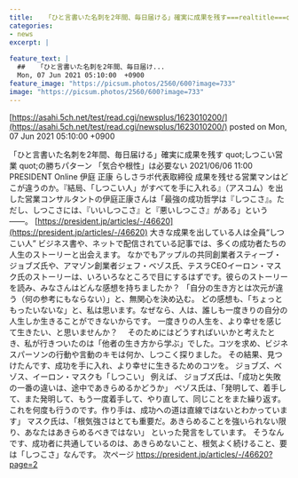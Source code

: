 ```yaml
---
title:   「ひと言書いた名刺を2年間、毎日届ける」確実に成果を残す===realtitle===quot;しつこい営業===realtitle===quot;の勝ちパターン  
categories:
- news
excerpt: |
  
feature_text: |
  ##   「ひと言書いた名刺を2年間、毎日届け...
  Mon, 07 Jun 2021 05:10:00  +0900
feature_image: "https://picsum.photos/2560/600?image=733"
image: "https://picsum.photos/2560/600?image=733"
---
```


[https://asahi.5ch.net/test/read.cgi/newsplus/1623010200/](https://asahi.5ch.net/test/read.cgi/newsplus/1623010200/)
posted on Mon, 07 Jun 2021 05:10:00  +0900

<!--more-->

「ひと言書いた名刺を2年間、毎日届ける」確実に成果を残す quot;しつこい営業 quot;の勝ちパターン 「気合や根性」は必要ない 2021/06/06 11:00 PRESIDENT Online 伊庭 正康 らしさラボ代表取締役 成果を残せる営業マンはどこが違うのか。『結局、「しつこい人」がすべてを手に入れる』（アスコム）を出した営業コンサルタントの伊庭正康さんは「最強の成功哲学は『しつこさ』。ただし、しつこさには、『いいしつこさ』と『悪いしつこさ』がある」という——。 [https://president.jp/articles/-/46620](https://president.jp/articles/-/46620) 大きな成果を出している人は全員“しつこい人” ビジネス書や、ネットで配信されている記事では、多くの成功者たちの人生のストーリーと出会えます。 なかでもアップルの共同創業者スティーブ・ジョブズ氏や、アマゾン創業者ジェフ・ベゾス氏、テスラCEOイーロン・マスク氏のストーリーは、いろいろなところで目にするはずです。彼らのストーリーを読み、みなさんはどんな感想を持ちましたか？ 「自分の生き方とは次元が違う（何の参考にもならない）」と、無関心を決め込む。 どの感想も、「ちょっともったいないな」と、私は思います。なぜなら、人は、誰しも一度きりの自分の人生しか生きることができないからです。 一度きりの人生を、より幸せを感じて生きたい、と思いませんか？　 そのためにはどうすればいいかと考えたとき、私が行きついたのは「他者の生き方から学ぶ」でした。コツを求め、ビジネスパーソンの行動や言動のキモは何か、しつこく探りました。 その結果、見つけたんです、成功を手に入れ、より幸せに生きるためのコツを。 ジョブズ、ベゾス、イーロン・マスクも「しつこい」 例えば、 ジョブズ氏は、「成功と失敗の一番の違いは、途中であきらめるかどうか」 ベゾス氏は、「発明して、着手して、また発明して、もう一度着手して、やり直して、同じことをまた繰り返す。これを何度も行うのです。作り手は、成功への道は直線ではないとわかっています」 マスク氏は、「根気強さはとても重要だ。あきらめることを強いられない限り、あなたはあきらめるべきではない」 といった発言をしています。 そうなんです、成功者に共通しているのは、あきらめないこと、根気よく続けること、要は「しつこさ」なんです。 次ページ https://president.jp/articles/-/46620?page=2
